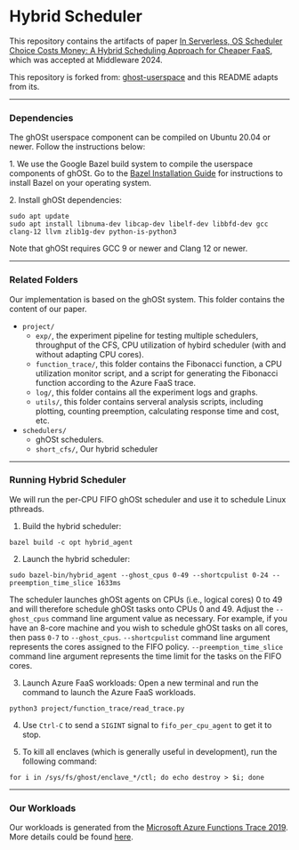 # Hybrid Scheduler
This repository contains the artifacts of paper [In Serverless, OS Scheduler Choice Costs Money: A Hybrid Scheduling Approach for Cheaper FaaS](), which was accepted at Middleware 2024.

This repository is forked from: [ghost-userspace](https://github.com/google/ghost-userspace/commit/d4ddad4c307f2b34ee5e807e791072de29482bbe) and this README adapts from its.

---

### Dependencies

The ghOSt userspace component can be compiled on Ubuntu 20.04 or newer. Follow the instructions below:

1\. We use the Google Bazel build system to compile the userspace components of
ghOSt. Go to the
[Bazel Installation Guide](https://docs.bazel.build/versions/main/install.html)
for instructions to install Bazel on your operating system.

2\. Install ghOSt dependencies:

```
sudo apt update
sudo apt install libnuma-dev libcap-dev libelf-dev libbfd-dev gcc clang-12 llvm zlib1g-dev python-is-python3
```

Note that ghOSt requires GCC 9 or newer and Clang 12 or newer.

---

### Related Folders
Our implementation is based on the ghOSt system. This folder contains the content of our paper.
- `project/`
  - `exp/`, the experiment pipeline for testing multiple schedulers, throughput of the CFS, CPU utilization of hybird scheduler (with and without adapting CPU cores).
  - `function_trace/`, this folder contains the Fibonacci function, a CPU utilization monitor script, and a script for generating the Fibonacci function according to the Azure FaaS trace.
  - `log/`, this folder contains all the experiment logs and graphs.
  - `utils/`, this folder contains serveral analysis scripts, including plotting, counting preemption, calculating response time and cost, etc.
- `schedulers/`
  - ghOSt schedulers.
  - `short_cfs/`, Our hybrid scheduler

---

### Running Hybrid Scheduler

We will run the per-CPU FIFO ghOSt scheduler and use it to schedule Linux
pthreads.

1. Build the hybrid scheduler:
```
bazel build -c opt hybrid_agent
```

2. Launch the hybrid scheduler:
```
sudo bazel-bin/hybrid_agent --ghost_cpus 0-49 --shortcpulist 0-24 --preemption_time_slice 1633ms
```
The scheduler launches ghOSt agents on CPUs (i.e., logical cores) 0 to 49 and
will therefore schedule ghOSt tasks onto CPUs 0 and 49. Adjust the `--ghost_cpus`
command line argument value as necessary. For example, if you have an 8-core
machine and you wish to schedule ghOSt tasks on all cores, then pass `0-7` to
`--ghost_cpus`. `--shortcpulist` command line argument represents the cores assigned to the FIFO policy. `--preemption_time_slice` command line argument represents the time limit for the tasks on the FIFO cores.

3. Launch Azure FaaS workloads:
Open a new terminal and run the command to launch the Azure FaaS workloads.
```
python3 project/function_trace/read_trace.py
```

4. Use `Ctrl-C` to send a `SIGINT` signal to `fifo_per_cpu_agent` to get it to stop.

5. To kill all enclaves (which is generally useful in development), run the
following command:
```
for i in /sys/fs/ghost/enclave_*/ctl; do echo destroy > $i; done
```

---
### Our Workloads
Our workloads is generated from the [Microsoft Azure Functions Trace 2019](https://github.com/Azure/AzurePublicDataset/blob/master/AzureFunctionsDataset2019.md). More details could be found [here](https://github.com/ZhaoNeil/serverless_workload_generator).
